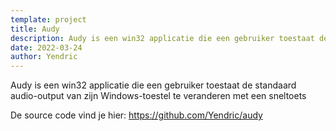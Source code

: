 ```yaml
---
template: project
title: Audy
description: Audy is een win32 applicatie die een gebruiker toestaat de standaard audio-output van zijn Windows-toestel te veranderen met een sneltoets.
date: 2022-03-24
author: Yendric
---
```


Audy is een win32 applicatie die een gebruiker toestaat de standaard audio-output van zijn Windows-toestel te veranderen met een sneltoets

De source code vind je hier: <https://github.com/Yendric/audy>
